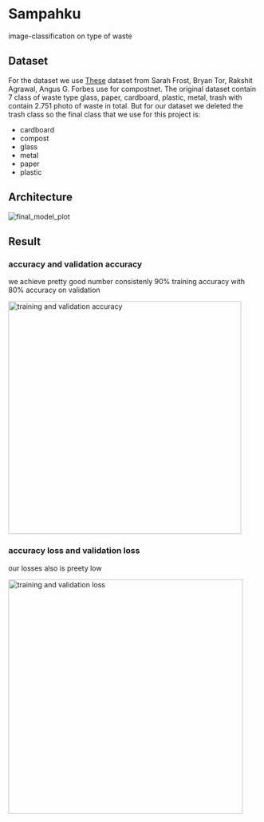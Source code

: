 # Sampahku
image-classification on type of waste

## Dataset
For the dataset we use [These](https://github.com/sarahmfrost/compostnet) dataset from Sarah Frost, Bryan Tor, Rakshit Agrawal, Angus G. Forbes use for compostnet. The original dataset contain 7 class of waste type glass, paper, cardboard, plastic, metal, trash with contain 2.751 photo of waste in total. But for our dataset we deleted the trash class so the final class that we use for this project is:

* cardboard
* compost
* glass
* metal
* paper
* plastic

## Architecture
![final_model_plot](https://user-images.githubusercontent.com/73216938/173172380-016b6b68-0cf5-48d0-8b8b-952657bd8d32.png)

## Result
### accuracy and validation accuracy
we achieve pretty good number consistenly 90% training accuracy with 80% accuracy on validation

<img width="467" alt="training and validation accuracy" src="https://user-images.githubusercontent.com/73216938/173172511-8e5f30fb-a1f8-41a7-8584-8ea93db06824.png">

### accuracy loss and validation loss
our losses also is preety low

<img width="470" alt="training and validation loss" src="https://user-images.githubusercontent.com/73216938/173172521-b8161c04-0102-4d08-acfd-bbaa2a92ed5a.png">

